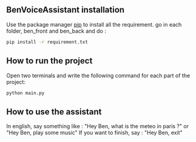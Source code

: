 ## BenVoiceAssistant installation

Use the package manager [pip](https://pip.pypa.io/en/stable/) to install all the requirement.
go in each folder, ben_front and ben_back and do :
```bash
pip install -r requirement.txt
```

## How to run the project

Open two terminals and write the following command for each part of the project:
```bash
python main.py
```
## How to use the assistant
In english, say something like : "Hey Ben, what is the meteo in paris ?" or "Hey Ben, play some music"
If you want to finish, say : "Hey Ben, exit"
